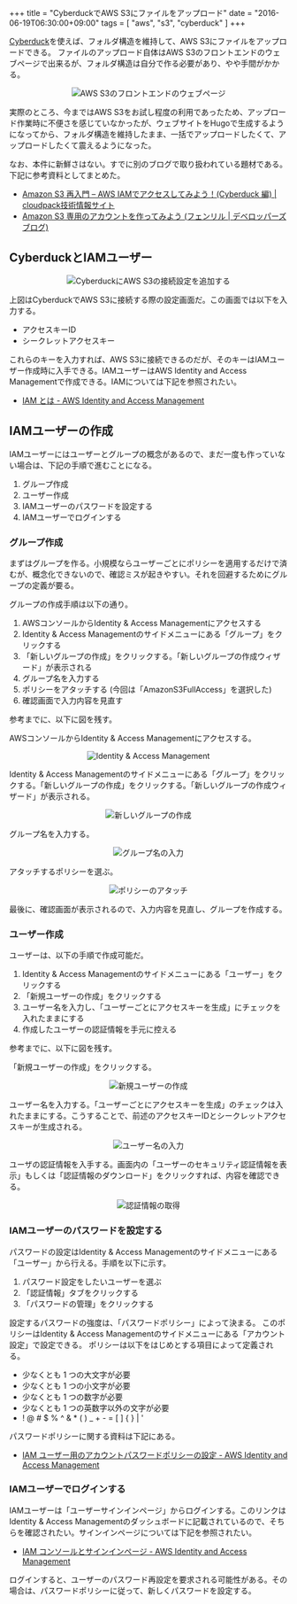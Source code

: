 +++
title = "CyberduckでAWS S3にファイルをアップロード"
date = "2016-06-19T06:30:00+09:00"
tags = [ "aws", "s3", "cyberduck" ]
+++

[Cyberduck](https://cyberduck.io/index.ja.html)を使えば、フォルダ構造を維持して、AWS S3にファイルをアップロードできる。
ファイルのアップロード自体はAWS S3のフロントエンドのウェブページで出来るが、フォルダ構造は自分で作る必要があり、やや手間がかかる。

<p style="text-align:center;">
<img style="max-width:60%" src="https://c5.staticflickr.com/9/8880/27571840164_47841c9457_z.jpg" alt="AWS S3のフロントエンドのウェブページ" title="AWS S3のフロントエンドのウェブページ">
</p>

実際のところ、今まではAWS S3をお試し程度の利用であったため、アップロード作業時に不便さを感じていなかったが、ウェブサイトをHugoで生成するようになってから、フォルダ構造を維持したまま、一括でアップロードしたくて、アップロードしたくて震えるようになった。

なお、本件に新鮮さはない。すでに別のブログで取り扱われている題材である。下記に参考資料としてまとめた。

- [Amazon S3 再入門 – AWS IAMでアクセスしてみよう！(Cyberduck 編) | cloudpack技術情報サイト](https://blog.cloudpack.jp/2014/08/12/revival-amazon-s3-using-aws-iam-with-cyberduck/)
- [Amazon S3 専用のアカウントを作ってみよう (フェンリル | デベロッパーズブログ)](http://blog.fenrir-inc.com/jp/2013/01/amazon-s3-iam.html)

## CyberduckとIAMユーザー

<p style="text-align:center;">
<img src="https://c4.staticflickr.com/9/8676/28109665331_501ef415ef_z.jpg" alt="CyberduckにAWS S3の接続設定を追加する" title="CyberduckにAWS S3の接続設定を追加する">
</p>

上図はCyberduckでAWS S3に接続する際の設定画面だ。この画面では以下を入力する。

- アクセスキーID
- シークレットアクセスキー

これらのキーを入力すれば、AWS S3に接続できるのだが、そのキーはIAMユーザー作成時に入手できる。IAMユーザーはAWS Identity and Access Managementで作成できる。IAMについては下記を参照されたい。

- [IAM とは - AWS Identity and Access Management](http://docs.aws.amazon.com/ja_jp/IAM/latest/UserGuide/introduction.html)

## IAMユーザーの作成

IAMユーザーにはユーザーとグループの概念があるので、まだ一度も作っていない場合は、下記の手順で進むことになる。

1. グループ作成
2. ユーザー作成
3. IAMユーザーのパスワードを設定する
4. IAMユーザーでログインする

### グループ作成

まずはグループを作る。小規模ならユーザーごとにポリシーを適用するだけで済むが、概念化できないので、確認ミスが起きやすい。それを回避するためにグループの定義が要る。

グループの作成手順は以下の通り。

1. AWSコンソールからIdentity & Access Managementにアクセスする
2. Identity & Access Managementのサイドメニューにある「グループ」をクリックする
3. 「新しいグループの作成」をクリックする。「新しいグループの作成ウィザード」が表示される
 1. グループ名を入力する
 2. ポリシーをアタッチする (今回は「AmazonS3FullAccess」を選択した)
 3. 確認画面で入力内容を見直す

参考までに、以下に図を残す。

AWSコンソールからIdentity & Access Managementにアクセスする。

<p style="text-align:center;">
<img src="https://c3.staticflickr.com/9/8861/28084780962_eea056b133_z.jpg" alt="Identity & Access Management" title="Identity & Access Management">
</p>

Identity & Access Managementのサイドメニューにある「グループ」をクリックする。「新しいグループの作成」をクリックする。「新しいグループの作成ウィザード」が表示される。

<p style="text-align:center;">
<img src="https://c4.staticflickr.com/9/8785/28110034091_c582c4c804_z.jpg" alt="新しいグループの作成" title="新しいグループの作成">
</p>

グループ名を入力する。

<p style="text-align:center;">
<img src="https://c2.staticflickr.com/9/8815/28187962945_2fc31cd1eb_z.jpg" alt="グループ名の入力" title="グループ名の入力">
</p>

アタッチするポリシーを選ぶ。

<p style="text-align:center;">
<img src="https://c3.staticflickr.com/9/8597/28153942546_22db28403d_z.jpg" alt="ポリシーのアタッチ" title="ポリシーのアタッチ">
</p>

最後に、確認画面が表示されるので、入力内容を見直し、グループを作成する。

### ユーザー作成

ユーザーは、以下の手順で作成可能だ。

1. Identity & Access Managementのサイドメニューにある「ユーザー」をクリックする
2. 「新規ユーザーの作成」をクリックする
3. ユーザー名を入力し、「ユーザーごとにアクセスキーを生成」にチェックを入れたままにする
4. 作成したユーザーの認証情報を手元に控える

参考までに、以下に図を残す。

「新規ユーザーの作成」をクリックする。

<p style="text-align:center;">
<img src="https://c2.staticflickr.com/9/8763/28187966025_93a8de84b0_z.jpg" alt="新規ユーザーの作成" title="新規ユーザーの作成">
</p>

ユーザー名を入力する。「ユーザーごとにアクセスキーを生成」のチェックは入れたままにする。こうすることで、前述のアクセスキーIDとシークレットアクセスキーが生成される。

<p style="text-align:center;">
<img src="https://c2.staticflickr.com/9/8767/28110037641_dd3c9375c2_z.jpg" alt="ユーザー名の入力" title="ユーザー名の入力">
</p>

ユーザの認証情報を入手する。画面内の「ユーザーのセキュリティ認証情報を表示」もしくは「認証情報のダウンロード」をクリックすれば、内容を確認できる。

<p style="text-align:center;">
<img src="https://c8.staticflickr.com/9/8635/28187966095_822915bd98_z.jpg" alt="認証情報の取得" title="認証情報の取得">
</p>

### IAMユーザーのパスワードを設定する

パスワードの設定はIdentity & Access Managementのサイドメニューにある「ユーザー」から行える。手順を以下に示す。

1. パスワード設定をしたいユーザーを選ぶ
2. 「認証情報」タブをクリックする
3. 「パスワードの管理」をクリックする

設定するパスワードの強度は、「パスワードポリシー」によって決まる。
このポリシーはIdentity & Access Managementのサイドメニューにある「アカウント設定」で設定できる。
ポリシーは以下をはじめとする項目によって定義される。

- 少なくとも 1 つの大文字が必要
- 少なくとも 1 つの小文字が必要
- 少なくとも 1 つの数字が必要
- 少なくとも 1 つの英数字以外の文字が必要 
 - ! @ # $ % ^ & * ( ) _ + - = [ ] { } | '

パスワードポリシーに関する資料は下記にある。

- [IAM ユーザー用のアカウントパスワードポリシーの設定 - AWS Identity and Access Management](http://docs.aws.amazon.com/ja_jp/IAM/latest/UserGuide/id_credentials_passwords_account-policy.html)

### IAMユーザーでログインする

IAMユーザーは「ユーザーサインインページ」からログインする。このリンクはIdentity & Access Managementのダッシュボードに記載されているので、そちらを確認されたい。サインインページについては下記を参照されたい。

- [IAM コンソールとサインインページ - AWS Identity and Access Management](http://docs.aws.amazon.com/ja_jp/IAM/latest/UserGuide/console.html)

ログインすると、ユーザーのパスワード再設定を要求される可能性がある。その場合は、パスワードポリシーに従って、新しくパスワードを設定する。

